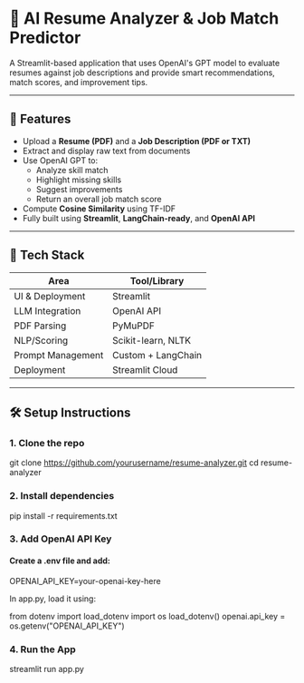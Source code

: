 # 📄 AI Resume Analyzer & Job Match Predictor

A Streamlit-based application that uses OpenAI's GPT model to evaluate resumes against job descriptions and provide smart recommendations, match scores, and improvement tips.

---

## 🚀 Features

- Upload a **Resume (PDF)** and a **Job Description (PDF or TXT)**
- Extract and display raw text from documents
- Use OpenAI GPT to:
  - Analyze skill match
  - Highlight missing skills
  - Suggest improvements
  - Return an overall job match score
- Compute **Cosine Similarity** using TF-IDF
- Fully built using **Streamlit**, **LangChain-ready**, and **OpenAI API**

---

## 🧰 Tech Stack

| Area                | Tool/Library           |
|---------------------|------------------------|
| UI & Deployment     | Streamlit              |
| LLM Integration     | OpenAI API             |
| PDF Parsing         | PyMuPDF                |
| NLP/Scoring         | Scikit-learn, NLTK     |
| Prompt Management   | Custom + LangChain     |
| Deployment          | Streamlit Cloud        |

---

## 🛠️ Setup Instructions

### 1. Clone the repo

git clone https://github.com/yourusername/resume-analyzer.git
cd resume-analyzer

### 2. Install dependencies

pip install -r requirements.txt

### 3. Add OpenAI API Key

#### Create a .env file and add:
OPENAI_API_KEY=your-openai-key-here

In app.py, load it using:

from dotenv import load_dotenv
import os
load_dotenv()
openai.api_key = os.getenv("OPENAI_API_KEY")


### 4. Run the App

streamlit run app.py
